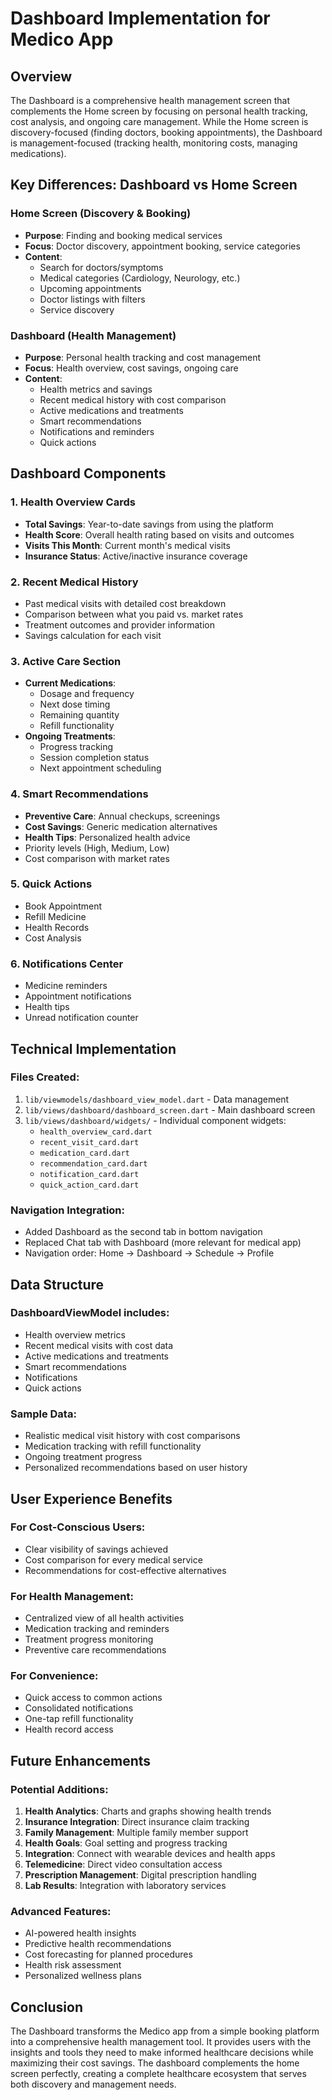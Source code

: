 # Dashboard Implementation for Medico App

## Overview

The Dashboard is a comprehensive health management screen that complements the Home screen by focusing on personal health tracking, cost analysis, and ongoing care management. While the Home screen is discovery-focused (finding doctors, booking appointments), the Dashboard is management-focused (tracking health, monitoring costs, managing medications).

## Key Differences: Dashboard vs Home Screen

### Home Screen (Discovery & Booking)
- **Purpose**: Finding and booking medical services
- **Focus**: Doctor discovery, appointment booking, service categories
- **Content**: 
  - Search for doctors/symptoms
  - Medical categories (Cardiology, Neurology, etc.)
  - Upcoming appointments
  - Doctor listings with filters
  - Service discovery

### Dashboard (Health Management)
- **Purpose**: Personal health tracking and cost management
- **Focus**: Health overview, cost savings, ongoing care
- **Content**:
  - Health metrics and savings
  - Recent medical history with cost comparison
  - Active medications and treatments
  - Smart recommendations
  - Notifications and reminders
  - Quick actions

## Dashboard Components

### 1. Health Overview Cards
- **Total Savings**: Year-to-date savings from using the platform
- **Health Score**: Overall health rating based on visits and outcomes
- **Visits This Month**: Current month's medical visits
- **Insurance Status**: Active/inactive insurance coverage

### 2. Recent Medical History
- Past medical visits with detailed cost breakdown
- Comparison between what you paid vs. market rates
- Treatment outcomes and provider information
- Savings calculation for each visit

### 3. Active Care Section
- **Current Medications**: 
  - Dosage and frequency
  - Next dose timing
  - Remaining quantity
  - Refill functionality
- **Ongoing Treatments**:
  - Progress tracking
  - Session completion status
  - Next appointment scheduling

### 4. Smart Recommendations
- **Preventive Care**: Annual checkups, screenings
- **Cost Savings**: Generic medication alternatives
- **Health Tips**: Personalized health advice
- Priority levels (High, Medium, Low)
- Cost comparison with market rates

### 5. Quick Actions
- Book Appointment
- Refill Medicine
- Health Records
- Cost Analysis

### 6. Notifications Center
- Medicine reminders
- Appointment notifications
- Health tips
- Unread notification counter

## Technical Implementation

### Files Created:
1. `lib/viewmodels/dashboard_view_model.dart` - Data management
2. `lib/views/dashboard/dashboard_screen.dart` - Main dashboard screen
3. `lib/views/dashboard/widgets/` - Individual component widgets:
   - `health_overview_card.dart`
   - `recent_visit_card.dart`
   - `medication_card.dart`
   - `recommendation_card.dart`
   - `notification_card.dart`
   - `quick_action_card.dart`

### Navigation Integration:
- Added Dashboard as the second tab in bottom navigation
- Replaced Chat tab with Dashboard (more relevant for medical app)
- Navigation order: Home → Dashboard → Schedule → Profile

## Data Structure

### DashboardViewModel includes:
- Health overview metrics
- Recent medical visits with cost data
- Active medications and treatments
- Smart recommendations
- Notifications
- Quick actions

### Sample Data:
- Realistic medical visit history with cost comparisons
- Medication tracking with refill functionality
- Ongoing treatment progress
- Personalized recommendations based on user history

## User Experience Benefits

### For Cost-Conscious Users:
- Clear visibility of savings achieved
- Cost comparison for every medical service
- Recommendations for cost-effective alternatives

### For Health Management:
- Centralized view of all health activities
- Medication tracking and reminders
- Treatment progress monitoring
- Preventive care recommendations

### For Convenience:
- Quick access to common actions
- Consolidated notifications
- One-tap refill functionality
- Health record access

## Future Enhancements

### Potential Additions:
1. **Health Analytics**: Charts and graphs showing health trends
2. **Insurance Integration**: Direct insurance claim tracking
3. **Family Management**: Multiple family member support
4. **Health Goals**: Goal setting and progress tracking
5. **Integration**: Connect with wearable devices and health apps
6. **Telemedicine**: Direct video consultation access
7. **Prescription Management**: Digital prescription handling
8. **Lab Results**: Integration with laboratory services

### Advanced Features:
- AI-powered health insights
- Predictive health recommendations
- Cost forecasting for planned procedures
- Health risk assessment
- Personalized wellness plans

## Conclusion

The Dashboard transforms the Medico app from a simple booking platform into a comprehensive health management tool. It provides users with the insights and tools they need to make informed healthcare decisions while maximizing their cost savings. The dashboard complements the home screen perfectly, creating a complete healthcare ecosystem that serves both discovery and management needs. 